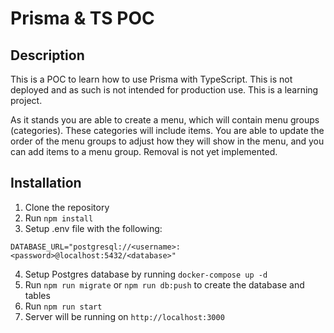 # Prisma & TS POC
## Description
This is a POC to learn how to use Prisma with TypeScript. This is not deployed and as such is not intended for production use. This is a learning project.

As it stands you are able to create a menu, which will contain menu groups (categories). These categories will include items. You are able to update the order of the menu groups to adjust how they will show in the menu, and you can add items to a menu group. Removal is not yet implemented. 

## Installation
1. Clone the repository
2. Run `npm install`
3. Setup .env file with the following:
```
DATABASE_URL="postgresql://<username>:<password>@localhost:5432/<database>"
```
4. Setup Postgres database by running `docker-compose up -d`
5. Run `npm run migrate` or `npm run db:push` to create the database and tables
6. Run `npm run start`
7. Server will be running on `http://localhost:3000`
